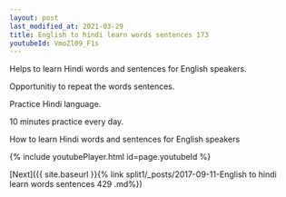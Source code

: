 ```yaml
---
layout: post
last_modified_at: 2021-03-29
title: English to hindi learn words sentences 173 
youtubeId: VmoZl09_F1s
---
```

 
 
Helps to learn Hindi words and sentences for English speakers.

Opportunitiy to repeat the words sentences. 

Practice Hindi language. 
 
10 minutes practice every day. 
 
How to learn Hindi words and sentences for English speakers 
 
{% include youtubePlayer.html id=page.youtubeId %}
 
 
[Next]({{ site.baseurl }}{% link  split1/_posts/2017-09-11-English to hindi learn words sentences 429 .md%})
 

